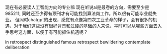 现在有必要读人工智能方向的专业嘛
现在听说ai是最卷的方向，需要至少是985211, 同时还至少得有顶刊才有可能找到算法岗工作。所以很有可能毕业就失业。
但同时chatgpt的出现，感觉有点像第四次工业革命的样子，会有很多的机遇，对于我们这些没有很好背景和过硬的基础的人来说，平时可以从哪些方面去入手思考这方面，以便于有可能抓住机遇呢？
























in retrospect
distinguished
famous
retrospect
bewildering
contemplate
deliberation
